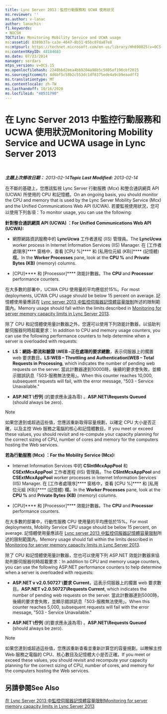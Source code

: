 ```yaml
---
title: Lync Server 2013：監控行動服務和 UCWA 使用狀況
ms.reviewer: ''
ms.author: v-lanac
author: lanachin
f1.keywords:
- NOCSH
TOCTitle: Monitoring Mobility Service and UCWA usage
ms:assetid: 8389b37a-ca3e-4047-8b51-85bc07da87e8
ms:mtpsurl: https://technet.microsoft.com/en-us/library/Hh690025(v=OCS.15)
ms:contentKeyID: 48184683
ms.date: 07/23/2014
manager: serdars
mtps_version: v=OCS.15
ms.openlocfilehash: 2248bbd2eea4bb9204a98b5c5805ef196cbf2015
ms.sourcegitcommit: 4d6bf5c58b2c553dc1df8375ede4a9cb9eaadff2
ms.translationtype: MT
ms.contentlocale: zh-TW
ms.lasthandoff: 10/16/2020
ms.locfileid: "48531790"
---
```

# <a name="monitoring-mobility-service-and-ucwa-usage-in-lync-server-2013"></a><span data-ttu-id="519e8-102">在 Lync Server 2013 中監控行動服務和 UCWA 使用狀況</span><span class="sxs-lookup"><span data-stu-id="519e8-102">Monitoring Mobility Service and UCWA usage in Lync Server 2013</span></span>

<div data-xmlns="http://www.w3.org/1999/xhtml">

<div class="topic" data-xmlns="http://www.w3.org/1999/xhtml" data-msxsl="urn:schemas-microsoft-com:xslt" data-cs="https://msdn.microsoft.com/">

<div data-asp="https://msdn2.microsoft.com/asp">



</div>

<div id="mainSection">

<div id="mainBody">

<span> </span>

<span data-ttu-id="519e8-103">_**主題上次修改日期：** 2013-02-14_</span><span class="sxs-lookup"><span data-stu-id="519e8-103">_**Topic Last Modified:** 2013-02-14_</span></span>

<span data-ttu-id="519e8-104">在不斷的基礎上，您應該監視 Lync Server 行動服務 (Mcx) 和整合通訊網頁 API (UCWA) 所使用的 CPU 和記憶體。</span><span class="sxs-lookup"><span data-stu-id="519e8-104">On an ongoing basis, you should monitor the CPU and memory that is used by the Lync Server Mobility Service (Mcx) and the Unified Communications Web API (UCWA).</span></span> <span data-ttu-id="519e8-105">若要監視使用狀況，您可以使用下列各項：</span><span class="sxs-lookup"><span data-stu-id="519e8-105">To monitor usage, you can use the following:</span></span>

<span data-ttu-id="519e8-106">**針對整合通訊網頁 API (UCWA) ：**</span><span class="sxs-lookup"><span data-stu-id="519e8-106">**For Unified Communications Web API (UCWA):**</span></span>

  - <span data-ttu-id="519e8-107">網際網路資訊服務中的 **LyncUcwa** 工作者進程 (IIS) 管理員。</span><span class="sxs-lookup"><span data-stu-id="519e8-107">The **LyncUcwa** worker process in Internet Information Services (IIS) Manager.</span></span> <span data-ttu-id="519e8-108">在 [工作者處理序]\*\*\*\* 窗格中，查看 [CPU %]\*\*\*\* 和 [私用位元組 (KB)]\*\*\*\* (記憶體) 欄。</span><span class="sxs-lookup"><span data-stu-id="519e8-108">In the **Worker Processes** pane, look at the **CPU %** and **Private Bytes (KB)** (memory) columns.</span></span>

  - <span data-ttu-id="519e8-109">[CPU]\*\*\*\* 和 [Processor]\*\*\*\* 效能計數器。</span><span class="sxs-lookup"><span data-stu-id="519e8-109">The **CPU** and **Processor** performance counters.</span></span>

<span data-ttu-id="519e8-110">在大多數的部署中，UCWA CPU 使用量的平均應低於15%。</span><span class="sxs-lookup"><span data-stu-id="519e8-110">For most deployments, UCWA CPU usage should be below 15 percent on average.</span></span> <span data-ttu-id="519e8-111">記憶體使用量應該在 [Lync server 2013 中監控伺服器記憶體容量限制](lync-server-2013-monitoring-for-server-memory-capacity-limits.md)所述的限制範圍內。</span><span class="sxs-lookup"><span data-stu-id="519e8-111">Memory usage should fall within the limits described in [Monitoring for server memory capacity limits in Lync Server 2013](lync-server-2013-monitoring-for-server-memory-capacity-limits.md).</span></span>

<span data-ttu-id="519e8-112">除了 CPU 和記憶體使用量計數器之外，您還可以使用下列效能計數器，以協助判斷伺服器何時超載要求：</span><span class="sxs-lookup"><span data-stu-id="519e8-112">In addition to CPU and memory usage counters, you can use the following performance counters to help determine when a server is overloaded with requests:</span></span>

  - <span data-ttu-id="519e8-113">**LS：網路–節流和驗證 \\WEB –正在處理的要求總數**，表示伺服器上的擱置 web 要求數目。</span><span class="sxs-lookup"><span data-stu-id="519e8-113">**LS:WEB – Throttling and Authentication\\WEB – Total Requests in Processing**, which indicates the number of pending web requests on the server.</span></span> <span data-ttu-id="519e8-114">當此計數器達到10000時，後續的要求會失敗，並顯示錯誤訊息「503-服務無法使用」。</span><span class="sxs-lookup"><span data-stu-id="519e8-114">When this counter reaches 10,000, subsequent requests will fail, with the error message, "503 - Service Unavailable."</span></span>

  - <span data-ttu-id="519e8-115">**ASP.NET \\佇列** (的要求應永遠為零) 。</span><span class="sxs-lookup"><span data-stu-id="519e8-115">**ASP.NET\\Requests Queued** (should always be zero).</span></span>

<div>


> [!NOTE]  
> <span data-ttu-id="519e8-116">如果您達到或超過這些值，您應該重新取得容量規劃，以確定 CPU 大小是否正確，以及主控 Web 服務之電腦的核心和記憶體數目。</span><span class="sxs-lookup"><span data-stu-id="519e8-116">If you meet or exceed these values, you should revisit and re-compute your capacity planning for the correct sizing of CPU, number of cores and memory for the computers hosting the Web services.</span></span>



</div>

<span data-ttu-id="519e8-117">**若為行動服務 (Mcx) ：**</span><span class="sxs-lookup"><span data-stu-id="519e8-117">**For the Mobility Service (Mcx):**</span></span>

  - <span data-ttu-id="519e8-118">Internet Information Services 中的 **CSIntMcxAppPool** 和 **CSExtMcxAppPool** 工作者進程 (IIS) 管理員。</span><span class="sxs-lookup"><span data-stu-id="519e8-118">The **CSIntMcxAppPool** and **CSExtMcxAppPool** worker processes in Internet Information Services (IIS) Manager.</span></span> <span data-ttu-id="519e8-119">在 [工作者處理序]\*\*\*\* 窗格中，查看 [CPU %]\*\*\*\* 和 [私用位元組 (KB)]\*\*\*\* (記憶體) 欄。</span><span class="sxs-lookup"><span data-stu-id="519e8-119">In the **Worker Processes** pane, look at the **CPU %** and **Private Bytes (KB)** (memory) columns.</span></span>

  - <span data-ttu-id="519e8-120">[CPU]\*\*\*\* 和 [Processor]\*\*\*\* 效能計數器。</span><span class="sxs-lookup"><span data-stu-id="519e8-120">The **CPU** and **Processor** performance counters.</span></span>

<span data-ttu-id="519e8-121">在大多數的部署中，行動性服務 CPU 使用量的平均應低於15%。</span><span class="sxs-lookup"><span data-stu-id="519e8-121">For most deployments, Mobility Service CPU usage should be below 15 percent, on average.</span></span> <span data-ttu-id="519e8-122">記憶體使用量應該在 [Lync server 2013 中監控伺服器記憶體容量限制](lync-server-2013-monitoring-for-server-memory-capacity-limits.md)所述的限制範圍內。</span><span class="sxs-lookup"><span data-stu-id="519e8-122">Memory usage should fall within the limits described in [Monitoring for server memory capacity limits in Lync Server 2013](lync-server-2013-monitoring-for-server-memory-capacity-limits.md).</span></span>

<span data-ttu-id="519e8-123">除了 CPU 和記憶體使用量計數器，您也可以使用下列 ASP.NET 效能計數器來協助判斷伺服器何時超載要求：</span><span class="sxs-lookup"><span data-stu-id="519e8-123">In addition to CPU and memory usage counters, you can use the following ASP.NET performance counters to help determine when a server is overloaded with requests:</span></span>

  - <span data-ttu-id="519e8-124">**ASP.NET v v2.0.50727 \\要求 Current**，這表示伺服器上的擱置 web 要求數目。</span><span class="sxs-lookup"><span data-stu-id="519e8-124">**ASP.NET v2.0.50727\\Requests Current**, which indicates the number of pending web requests on the server.</span></span> <span data-ttu-id="519e8-125">當此計數器達到5000時，後續的要求會失敗，並顯示錯誤訊息「503-服務無法使用」。</span><span class="sxs-lookup"><span data-stu-id="519e8-125">When this counter reaches 5,000, subsequent requests will fail with the error message, "503 - Service Unavailable."</span></span>

  - <span data-ttu-id="519e8-126">**ASP.NET \\佇列** (的要求應永遠為零) 。</span><span class="sxs-lookup"><span data-stu-id="519e8-126">**ASP.NET\\Requests Queued** (should always be zero).</span></span>

<div>


> [!NOTE]  
> <span data-ttu-id="519e8-127">如果您達到或超過這些值，您應該重新查看並重新計算您的容量規劃，以瞭解主控 Web 服務之電腦的 CPU、核心數目及記憶體大小是否正確。</span><span class="sxs-lookup"><span data-stu-id="519e8-127">If you meet or exceed these values, you should revisit and recompute your capacity planning for the correct sizing of CPU, number of cores, and memory for the computers hosting the Web services.</span></span>



</div>

<div>

## <a name="see-also"></a><span data-ttu-id="519e8-128">另請參閱</span><span class="sxs-lookup"><span data-stu-id="519e8-128">See Also</span></span>


[<span data-ttu-id="519e8-129">在 Lync Server 2013 中監控伺服器記憶體容量限制</span><span class="sxs-lookup"><span data-stu-id="519e8-129">Monitoring for server memory capacity limits in Lync Server 2013</span></span>](lync-server-2013-monitoring-for-server-memory-capacity-limits.md)  
  

</div>

</div>

<span> </span>

</div>

</div>

</div>

